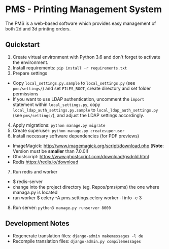 # PMS - Printing Management System
The PMS is a web-based software which provides easy management of both 2d and 3d printing orders.

## Quickstart
1. Create virtual environment with Python 3.6 and don't forget to activate the environment.
2. Install requirements: `pip install -r requirements.txt`
3. Prepare settings
  * Copy `local_settings.py.sample` to `local_settings.py` (see `pms/settings/`) and set `FILES_ROOT`,
  create directory and set folder permissions
  * If you want to use LDAP authentication, uncomment the `import` statement within `local_settings.py`,
  copy `local_ldap_auth_settings.py.sample` to `local_ldap_auth_settings.py` (see `pms/settings/`), and
  adjust the LDAP settings accordingly.
4. Apply migrations: `python manage.py migrate`
5. Create superuser: `python manage.py createsuperuser`
6. Install necessary software dependencies (for PDF previews)
  * ImageMagick: http://www.imagemagick.org/script/download.php (**Note**: Version must be **smaller** than 7.0.0!)
  * Ghostscript: https://www.ghostscript.com/download/gsdnld.html
  * Redis https://redis.io/download
7. Run redis and worker
  * $ redis-server
  * change into the project directory (eg. Repos/pms/pms) the one where managa.py is located
  * run worker $ celery -A pms.settings.celery worker -l info -c 3
8. Run server: `python3 manage.py runserver 8000`

## Development Notes
* Regenerate translation files: `django-admin makemessages -l de`
* Recompile translation files: `django-admin.py compilemessages`
